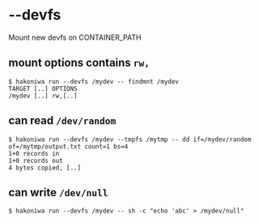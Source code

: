 # --devfs

Mount new devfs on CONTAINER_PATH

## mount options contains `rw,`

```console
$ hakoniwa run --devfs /mydev -- findmnt /mydev
TARGET [..] OPTIONS
/mydev [..] rw,[..]

```

## can read `/dev/random`

```console
$ hakoniwa run --devfs /mydev --tmpfs /mytmp -- dd if=/mydev/random of=/mytmp/output.txt count=1 bs=4
1+0 records in
1+0 records out
4 bytes copied, [..]
```

## can write `/dev/null`

```console
$ hakoniwa run --devfs /mydev -- sh -c "echo 'abc' > /mydev/null"
```
